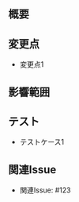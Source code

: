 ## 概要
<!-- このセクションでは、このPRの目的と概要を簡潔に説明してください。 -->

## 変更点
<!-- このセクションでは、具体的な変更点や修正箇所を箇条書きでリストアップしてください。 -->

- 変更点1

## 影響範囲
<!-- このセクションでは、このPRが影響を及ぼす範囲や他の機能への影響を説明してください。 -->

## テスト
<!-- このセクションでは、このPRに関連するテストケースやテスト方法を記載してください。 -->

- テストケース1

## 関連Issue
<!-- このセクションでは、このPRが関連するIssueやタスクをリンクしてください。以下のように記述します。 -->

- 関連Issue: #123
